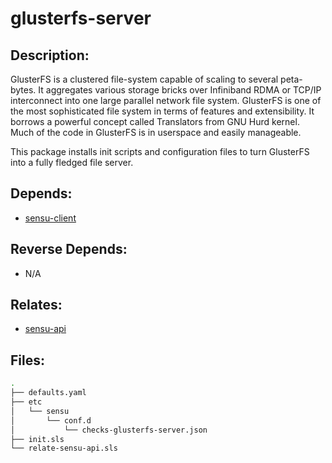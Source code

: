 # glusterfs-server

## Description:

GlusterFS is a clustered file-system capable of scaling to several peta-bytes. It aggregates various storage bricks over Infiniband RDMA or TCP/IP interconnect into one large parallel network file system. GlusterFS is one of the most sophisticated file system in terms of features and extensibility. It borrows a powerful concept called Translators from GNU Hurd kernel. Much of the code in GlusterFS is in userspace and easily manageable.

This package installs init scripts and configuration files to turn GlusterFS into a fully fledged file server.

## Depends:

  -  [sensu-client](/salt/sensu-client)

## Reverse Depends:

  -  N/A

## Relates:

  -  [sensu-api](/salt/sensu-api)

## Files:

```bash
.
├── defaults.yaml
├── etc
│   └── sensu
│       └── conf.d
│           └── checks-glusterfs-server.json
├── init.sls
└── relate-sensu-api.sls
```
